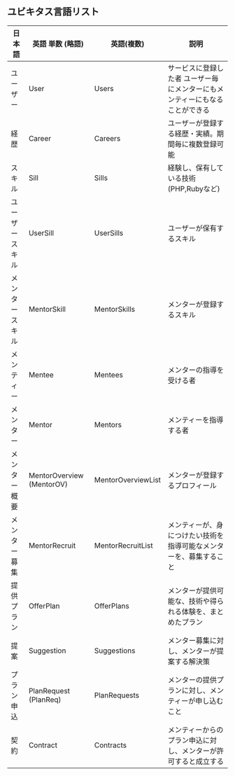 ## ユビキタス言語リスト

|  日本語 |  英語 単数 (略語) |  英語(複数) | 説明  |
| ---- | ---- |---- |---- |
|  ユーザー       |  User             | Users                 |  サービスに登録した者 ユーザー毎にメンターにもメンティーにもなることができる  |
|  経歴          |  Career            | Careers              |  ユーザーが登録する経歴・実績。期間毎に複数登録可能  |
|  スキル        |  Sill              | Sills                |   経験し、保有している技術(PHP,Rubyなど)  |
|  ユーザースキル  |  UserSill          | UserSills            |  ユーザーが保有するスキル  |
|  メンタースキル  |  MentorSkill       | MentorSkills         |  メンターが登録するスキル  |
|  メンティー     |  Mentee            | Mentees              |  メンターの指導を受ける者  |
|  メンター       |  Mentor            | Mentors              |  メンティーを指導する者  |
|  メンター概要   |  MentorOverview (MentorOV)    | MentorOverviewList   |  メンターが登録するプロフィール  |
|  メンター募集   | MentorRecruit  | MentorRecruitList |  メンティーが、身につけたい技術を指導可能なメンターを、募集すること  |
|  提供プラン     |  OfferPlan         | OfferPlans            |  メンターが提供可能な、技術や得られる体験を、まとめたプラン  |
|  提案          |  Suggestion        | Suggestions           |  メンター募集に対し、メンターが提案する解決策  |
|  プラン申込     |  PlanRequest (PlanReq)  | PlanRequests      |  メンターの提供プランに対し、メンティーが申し込むこと  |
|  契約          |  Contract          | Contracts             |  メンティーからのプラン申込に対し、メンターが許可すると成立する  |
